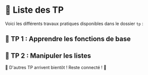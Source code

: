 # 📂 Liste des TP

Voici les différents travaux pratiques disponibles dans le dossier `tp` :

## 🔹 TP 1 : Apprendre les fonctions de base

## 🔹 TP 2 : Manipuler les listes

📌 D'autres TP arrivent bientôt ! Reste connecté ! 🚀
